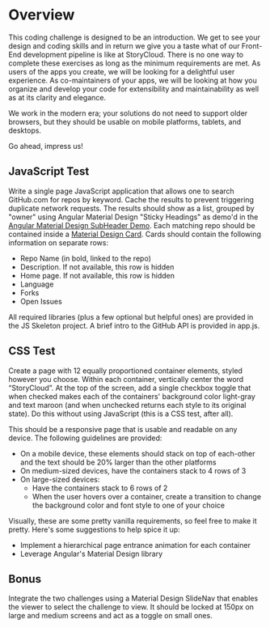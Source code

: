 # Overview #

This coding challenge is designed to be an introduction. We get to see your design and coding skills and in return we give
you a taste what of our Front-End development pipeline is like at StoryCloud. There is no one way to complete these exercises
as long as the minimum requirements are met. As users of the apps you create, we will be looking for a delightful user
experience. As co-maintainers of your apps, we will be looking at how you organize and develop your code for extensibility and
maintainability as well as at its clarity and elegance.

We work in the modern era; your solutions do not need to support older browsers, but they should be usable on mobile platforms,
tablets, and desktops.

Go ahead, impress us!

## JavaScript Test ##
Write a single page JavaScript application that allows one to search GitHub.com for repos by keyword. Cache the results
to prevent triggering duplicate network requests. The results should show as a list, grouped by "owner" using Angular
Material Design "Sticky Headings" as demo'd in the
[Angular Material Design SubHeader Demo](https://material.angularjs.org/#/demo/material.components.subheader). Each
matching repo should be contained inside a
[Material Design Card](https://material.angularjs.org/#/demo/material.components.card). Cards should contain the
following information on separate rows:

* Repo Name (in bold, linked to the repo)
* Description. If not available, this row is hidden
* Home page. If not available, this row is hidden
* Language
* Forks
* Open Issues

All required libraries (plus a few optional but helpful ones) are provided in the JS Skeleton project. A brief intro
to the GitHub API is provided in app.js.

## CSS Test ##

Create a page with 12 equally proportioned container elements, styled however you choose. Within each container, vertically
center the word “StoryCloud”. At the top of the screen, add a single checkbox toggle that when checked makes each of the
containers' background color light-gray and text maroon (and when unchecked returns each style to its original state). Do
this without using JavaScript (this is a CSS test, after all).

This should be a responsive page that is usable and readable on any device. The following guidelines are provided:

* On a mobile device, these elements should stack on top of each-other and the text should be 20% larger than the other platforms
* On medium-sized devices, have the containers stack to 4 rows of 3
* On large-sized devices:
  * Have the containers stack to 6 rows of 2
  * When the user hovers over a container, create a transition to change the background color and font style to one of your choice

Visually, these are some pretty vanilla requirements, so feel free to make it pretty. Here's some suggestions to help spice it up:
* Implement a hierarchical page entrance animation for each container
* Leverage Angular's Material Design library

## Bonus ##
Integrate the two challenges using a Material Design SlideNav that enables the viewer to select the challenge to view. It should
be locked at 150px on large and medium screens and act as a toggle on small ones.
